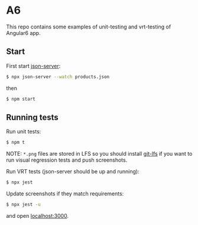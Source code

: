# A6

This repo contains some examples of unit-testing and vrt-testing of Angular6 app.

## Start

First start [json-server](https://www.npmjs.com/package/json-server):

```sh
$ npx json-server --watch products.json
```

then

```sh
$ npm start
```

## Running tests

Run unit tests:

```sh
$ npm t
```

NOTE: `*.png` files are stored in LFS so you should install [git-lfs](https://git-lfs.github.com/) if you want to run visual regression tests and push screenshots.

Run VRT tests (json-server should be up and running):

```sh
$ npx jest
```

Update screenshots if they match requirements:

```sh
$ npx jest -u
```

and open [localhost:3000](http://localhost:3000).
